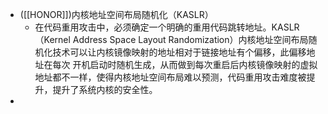 - ([[HONOR]])内核地址空间布局随机化（KASLR）
	- 在代码重用攻击中，必须确定一个明确的重用代码跳转地址。KASLR （Kernel Address Space Layout Randomization）内核地址空间布局随机化技术可以让内核镜像映射的地址相对于链接地址有个偏移，此偏移地址在每次 开机启动时随机生成，从而做到每次重启后内核镜像映射的虚拟地址都不一样，使得内核地址空间布局难以预测，代码重用攻击难度被提升，提升了系统内核的安全性。
-